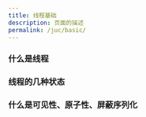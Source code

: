 ```yaml
---
title: 线程基础
description: 页面的描述
permalink: /juc/basic/
---
```




### 什么是线程



### 线程的几种状态




### 什么是可见性、原子性、屏蔽序列化
